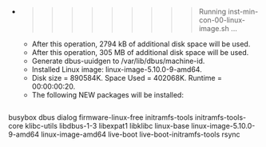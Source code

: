 * >>>>>>>>> Running inst-min-con-00-linux-image.sh ...
  * After this operation, 2794 kB of additional disk space will be used.
  * After this operation, 305 MB of additional disk space will be used.
  * Generate dbus-uuidgen to /var/lib/dbus/machine-id.
  * Installed Linux image: linux-image-5.10.0-9-amd64.
  * Disk size = 890584K. Space Used = 402068K. Runtime = 00:00:00:20.
  * The following NEW packages will be installed:
  ```bash
busybox dbus dialog firmware-linux-free initramfs-tools
initramfs-tools-core klibc-utils libdbus-1-3 libexpat1 libklibc
linux-base linux-image-5.10.0-9-amd64 linux-image-amd64 live-boot live-boot-initramfs-tools
rsync
  ```
